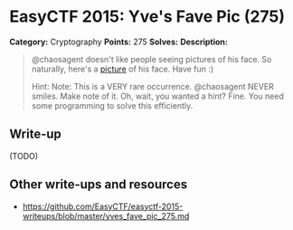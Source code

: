 # EasyCTF 2015: Yve's Fave Pic (275)

**Category:** Cryptography
**Points:** 275
**Solves:** 
**Description:**

> @chaosagent doesn't like people seeing pictures of his face. So naturally, here's a [picture](https://github.com/EasyCTF/easyctf-2015-writeups/blob/master/files/smile.jpg) of his face. Have fun :)
> 
> 
> Hint: Note: This is a VERY rare occurrence. @chaosagent NEVER smiles. Make note of it. Oh, wait, you wanted a hint? Fine. You need some programming to solve this efficiently.

## Write-up

(TODO)

## Other write-ups and resources

* <https://github.com/EasyCTF/easyctf-2015-writeups/blob/master/yves_fave_pic_275.md>
